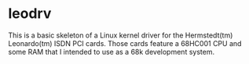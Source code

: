 # leodrv

This is a basic skeleton of a Linux kernel driver for the Hermstedt(tm) Leonardo(tm) ISDN PCI cards.
Those cards feature a 68HC001 CPU and some RAM that I intended to use as a 68k development system.
